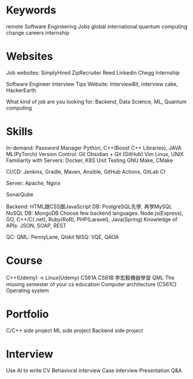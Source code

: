 # Keywords
remote Software Engineering Jobs global international
quantum computing
change careers
internship

# Websites
Job websites:
SimplyHired
ZipRecruiter
Reed
Linkedin
Chegg Internship


Software Engineer Interview Tips Website: InterviewBit, interview cake, HackerEarth

What kind of job are you looking for: Backend, Data Science, ML, Quantum computing

# Skills
In-demand:
Password Manager
Python, C++(Boost C++ Libraries), JAVA
ML(PyTorch)
Version Control: Git
Obsidian + Git (GitHub)
Vim
Linux, UNIX
Familiarity with Servers: Docker, K8S
Unit Testing
GNU Make, CMake

CI/CD: Jenkins, Gradle, Maven, Ansible, GitHub Actions, GitLab CI

Server: Apache, Nginx

SonarQube
 


Backend:
HTML跟CSS跟JavaScript
DB: PostgreSQL先學, 再學MySQL
NoSQL DB: MongoDB
Choose few backend languages: Node.js(Express), GO, C++/C(.net), Ruby(RoR), PHP(Laravel), Java(Spring)
Knowledge of APIs: JSON, SOAP, REST

QC:
QML:  PennyLane, Qiskit
NISQ: VQE, QAOA



# Course
C++(Udemy) -> Linux(Udemy)
CS61A
CS61B
李宏毅機器學習
QML
The missing semester of your cs education
Computer architecture (CS61C)
Operating system



# Portfolio
C/C++ side project
ML side project
Backend side project

# Interview
Use AI to write CV
Behavioral interview
Case interview
Presentation
Q&A